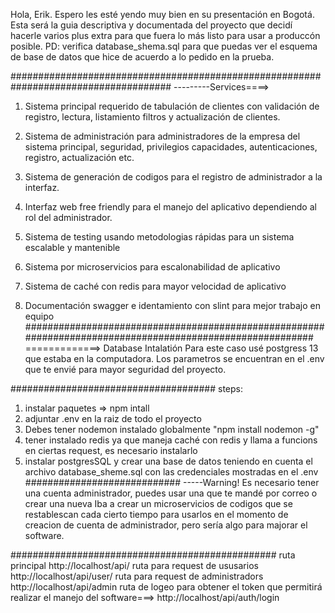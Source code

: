 Hola, Erik. Espero les esté yendo muy bien en su presentación en Bogotá.
Esta será la guia descriptiva y documentada del proyecto que decidí hacerle varios plus extra para que fuera lo más listo para usar a produccón posible.
PD: verifica database_shema.sql para que puedas ver el esquema de base de datos que hice de acuerdo a 
lo pedido en la prueba.

#####################################################################################
---------Services====>
1) Sistema principal requerido de tabulación de clientes con validación de registro, lectura, listamiento filtros y actualización de clientes.

2) Sistema de administración para administradores de la empresa del sistema principal, seguridad, privilegios
capacidades, autenticaciones, registro, actualización etc.

3) Sistema de generación de codigos para el registro de administrador a la interfaz. 

4) Interfaz web free friendly para el manejo del aplicativo dependiendo al rol del administrador.

5) Sistema de testing usando metodologias rápidas para un sistema escalable y mantenible

6) Sistema por microservicios para escalonabilidad de aplicativo

7) Sistema de caché con redis para mayor velocidad de aplicativo

8) Documentación swagger e identamiento con slint para mejor trabajo en equipo
##########################################################################################################
=============> Database Intalatión
Para este caso usé postgress 13 que estaba en la computadora. Los parametros se encuentran en el .env que te envié para mayor seguridad del proyecto.

#####################################
steps:
1) instalar paquetes => npm intall
2) adjuntar .env en la raiz de todo el proyecto 
3) Debes tener nodemon instalado globalmente "npm install nodemon -g"
4) tener instalado redis ya que maneja caché con redis y llama a funcions en ciertas request, es necesario instalarlo
5) instalar postgresSQL y crear una base de datos teniendo en cuenta el archivo database_sheme.sql con las credenciales mostradas en el .env
############################
-----Warning!
Es necesario tener una cuenta administrador, puedes usar una que te mandé por correo o crear una nueva
Iba a crear un microservicios de codigos que se restablescan cada cierto tiempo para usarlos en el momento
de creacion de cuenta de administrador, pero sería algo para majorar el software.

################################################
ruta principal http://localhost/api/
ruta para request de ususarios http://localhost/api/user/
ruta para request de administradors http://localhost/api/admin
ruta de logeo para obtener el token que permitirá realizar el manejo del software===>
 http://localhost/api/auth/login